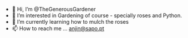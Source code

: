 - 👋 Hi, I’m @TheGenerousGardener
- 👀 I’m interested in Gardening of course - specially roses and Python.
- 🌱 I’m currently learning how to mulch the roses
- 📫 How to reach me ... anjin@sapo.pt

<!---
TheGenerousGardener/TheGenerousGardener is a ✨ special ✨ repository because its `README.md` (this file) appears on your GitHub profile.
You can click the Preview link to take a look at your changes.
--->
